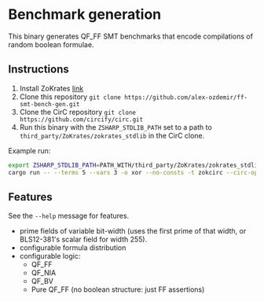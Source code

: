 # Benchmark generation

This binary generates QF_FF SMT benchmarks that encode compilations of random
boolean formulae.

## Instructions

1. Install ZoKrates [link](https://zokrates.github.io/gettingstarted.html)
2. Clone this repository `git clone https://github.com/alex-ozdemir/ff-smt-bench-gen.git`
3. Clone the CirC repository `git clone https://github.com/circify/circ.git`
4. Run this binary with the `ZSHARP_STDLIB_PATH` set to a path to `third_party/ZoKrates/zokrates_stdlib` in the CirC clone.

Example run:

```zsh
export ZSHARP_STDLIB_PATH=PATH_WITH/third_party/ZoKrates/zokrates_stdlib/
cargo run -- --terms 5 --vars 3 -o xor --no-consts -t zokcirc --circ-opt
```

## Features

See the `--help` message for features.

* prime fields of variable bit-width (uses the first prime of that width, or
  BLS12-381's scalar field for width 255).
* configurable formula distribution
* configurable logic:
  * QF_FF
  * QF_NIA
  * QF_BV
  * Pure QF_FF (no boolean structure: just FF assertions)
